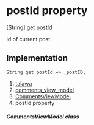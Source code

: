 
<div>

# postId property

</div>



[[String](https://api.flutter.dev/flutter/dart-core/String-class.html)]
get postId



Id of current post.



## Implementation

``` language-dart
String get postId => _postID;
```








1.  [talawa](../../index.html)
2.  [comments_view_model](../../view_model_widgets_view_models_comments_view_model/)
3.  [CommentsViewModel](../../view_model_widgets_view_models_comments_view_model/CommentsViewModel-class.html)
4.  postId property

##### CommentsViewModel class








